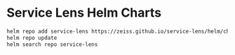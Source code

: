 # Service Lens Helm Charts

```bash
helm repo add service-lens https://zeiss.github.io/service-lens/helm/charts
helm repo update
helm search repo service-lens
```
